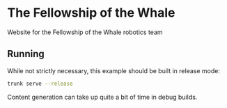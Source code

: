 # The Fellowship of the Whale

Website for the Fellowship of the Whale robotics team

## Running

While not strictly necessary, this example should be built in release mode:

```bash
trunk serve --release
```

Content generation can take up quite a bit of time in debug builds.
